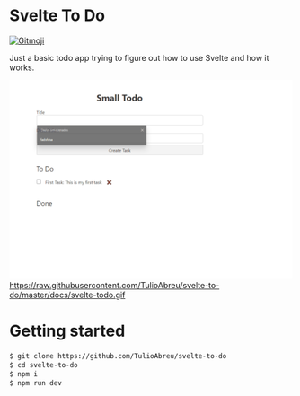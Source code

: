 # Svelte To Do

<a href="https://gitmoji.dev">
  <img src="https://img.shields.io/badge/gitmoji-%20😜%20😍-FFDD67.svg?style=flat-square" alt="Gitmoji">
</a>

Just a basic todo app trying to figure out how to use Svelte and how it works.

![Demo GIF](https://raw.githubusercontent.com/TulioAbreu/svelte-to-do/master/docs/svelte-todo.gif)
https://raw.githubusercontent.com/TulioAbreu/svelte-to-do/master/docs/svelte-todo.gif

# Getting started

```
$ git clone https://github.com/TulioAbreu/svelte-to-do
$ cd svelte-to-do
$ npm i
$ npm run dev
```
